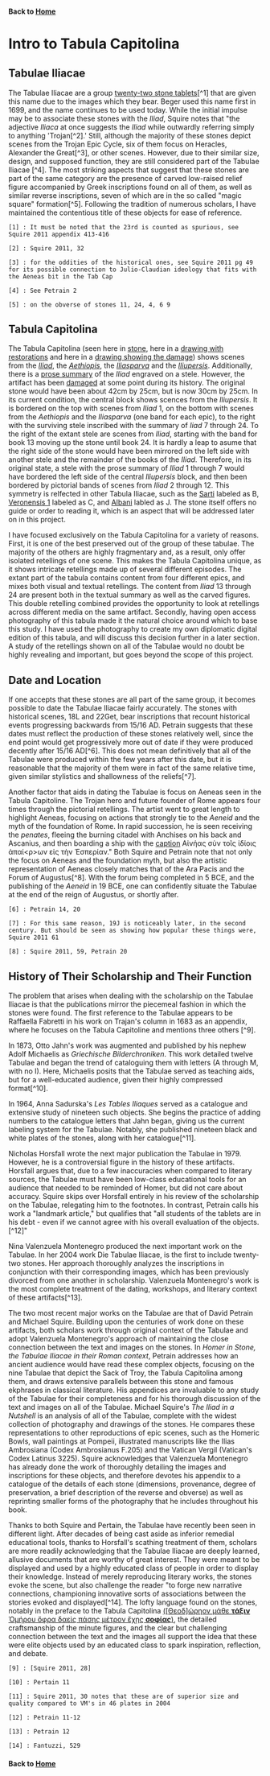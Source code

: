 #### Back to [Home](https://brclar15.github.io/tabulaCapitolina/)

# Intro to Tabula Capitolina

## Tabulae Iliacae

The Tabulae Iliacae are a group [twenty-two stone tablets](https://github.com/brclar15/tabulaCapitolina/blob/master/tabulae.md)[^1] that are given this name due to the images which they bear. Beger used this name first in 1699, and the name continues to be used today. While the initial impulse may be to associate these stones with the *Iliad*, Squire notes that "the adjective *Iliaca* at once suggests the *Iliad* while outwardly referring simply to anything 'Trojan[^2].' Still, although the majority of these stones depict scenes from the Trojan Epic Cycle, six of them focus on Heracles, Alexander the Great[^3], or other scenes. However, due to their similar size, design, and supposed function, they are still considered part of the Tabulae Iliacae [^4]. The most striking aspects that suggest that these stones are part of the same category are the presence of carved low-raised relief figure accompanied by Greek inscriptions found on all of them, as well as similar reverse inscriptions, seven of which are in the so called "magic square" formation[^5]. Following the tradition of numerous scholars, I have maintained the contentious title of these objects for ease of reference. 

	[1] : It must be noted that the 23rd is counted as spurious, see Squire 2011 appendix 413-416

	[2] : Squire 2011, 32

	[3] : for the oddities of the historical ones, see Squire 2011 pg 49 for its possible connection to Julio-Claudian ideology that fits with the Aeneas bit in the Tab Cap

	[4] : See Petrain 2

	[5] : on the obverse of stones 11, 24, 4, 6 9


## Tabula Capitolina

The Tabula Capitolina (seen here in [stone](http://shot.holycross.edu/eikon/tabulaeiliacae/Capitoline_1.jpg), here in a [drawing with restorations](http://www.mediterranees.net/art_antique/oeuvres/iliaca/images/capitolina1.gif) and here in a [drawing showing the damage](http://shot.holycross.edu/eikon/tabulaeiliacae/jahn1873-page142.jpg)) shows scenes from the [*Iliad*](http://www.homermultitext.org/ict2/?urn=urn:cite:hmt:capimgs.2017a:Capitoline_15@0.6897,0.01215,0.3016,0.9873), the [*Aethiopis*](http://www.homermultitext.org/ict2/?urn=urn:cite:hmt:capimgs.2017a:Capitoline_15@0.03516,0.8409,0.6111,0.09838), the [*Iliasparva*](http://www.homermultitext.org/ict2/?urn=urn:cite:hmt:capimgs.2017a:Capitoline_15@0.03125,0.9103,0.6684,0.08941) and the [*Iliupersis*](http://www.homermultitext.org/ict2/?urn=urn:cite:hmt:capimgs.2017a:Capitoline_15@0.04188,0.09288,0.5927,0.7694). Additionally, there is a [prose summary](http://www.homermultitext.org/ict2/?urn=urn:cite:hmt:capimgs.2017a:Capitoline_15@0.5864,0.1027,0.1278,0.7746) of the *Iliad* engraved on a stele. However, the artifact has been [damaged](http://www.homermultitext.org/ict2/?urn=urn:cite:hmt:capimgs.2017a:Capitoline_15@0.001085,0.001736,0.1706,0.9974) at some point during its history.  The original stone would have been about 42cm by 25cm, but is now 30cm by 25cm. In its current condition, the central block shows scences from the *Iliupersis*. It is bordered on the top with scenes from *Iliad* 1, on the bottom with scenes from the *Aethiopis* and the *Iliasparva* (one band for each epic), to the right with the surviving stele inscribed with the summary of *Iiad* 7 through 24. To the right of the extant stele are scenes from *Iliad*, starting with the band for book 13 moving up the stone until book 24. It is hardly a leap to asume that the right side of the stone would have been mirrored on the left side with another stele and the remainder of the books of the *Iliad*. Therefore, in its original state, a stele with the prose summary of *Iliad* 1 through 7 would have bordered the left side of the central *Iliupersis* block, and then been bordered by pictorial bands of scenes from *Iliad* 2 through 12. This symmetry is relfected in other Tabula Iliacae, such as the [Sarti](http://shot.holycross.edu/eikon/tabulaeiliacae/jahn1873-page143.jpg) labeled as B, [Veronensis 1](http://shot.holycross.edu/eikon/tabulaeiliacae/jahn1873-page144.jpg) labeled as C, and [Albani](http://shot.holycross.edu/eikon/tabulaeiliacae/jahn1873-page146.jpg) labled as J. The stone itself offers no guide or order to reading it, which is an aspect that will be addressed later on in this project. 

I have focused exclusively on the Tabula Capitolina for a variety of reasons. First, it is one of the best preserved out of the group of these tabulae. The majority of the others are highly fragmentary and, as a result, only offer isolated retellings of one scene. This makes the Tabula Capitolina unique, as it shows intricate retellings made up of several different episodes. The extant part of the tabula contains content from four different epics, and mixes both visual and textual retellings. The content from *Iliad* 13 through 24 are present both in the textual summary as well as the carved figures. This double retelling combined provides the opportunity to look at retellings across different media on the same artifact. Secondly, having open access photography of this tabula made it the natural choice around which to base this study. I have used the photography to create my own diplomatic digital edition of this tabula, and will discuss this decision further in a later section. A study of the retellings shown on all of the Tabulae would no doubt be highly revealing and important, but goes beyond the scope of this project. 

## Date and Location

If one accepts that these stones are all part of the same group, it becomes possible to date the Tabulae Iliacae fairly accurately. The stones with historical scenes, 18L and 22Get, bear inscriptions that recount historical events progressing backwards from 15/16 AD. Petrain suggests that these dates must reflect the production of these stones relatively well, since the end point would get progressively more out of date if they were produced decently after 15/16 AD[^6]. This does not mean definitively that all of the Tabulae were produced within the few years after this date, but it is reasonable that the majority of them were in fact of the same relative time, given similar stylistics and shallowness of the reliefs[^7].

Another factor that aids in dating the Tabulae is focus on Aeneas seen in the Tabula Capitoline. The Trojan hero and future founder of Rome appears four times through the pictorial retellings. The artist went to great length to highlight Aeneas, focusing on actions that strongly tie to the *Aeneid* and the myth of the foundation of Rome. In rapid succession, he is seen receiving the *penates*, fleeing the burning citadel with Anchises on his back and Ascanius, and then boarding a ship with the [caption](http://www.homermultitext.org/ict2/?urn=urn:cite:hmt:capimgs.2017a:Capitoline_1@0.177,0.8053,0.19,0.032) Αἰνήας σὺν τοῖς ἰδίοις ἀπαί<ρ>ων εἰς τὴν Ἑσπερίαν." Both Squire and Petrain note that not only the focus on Aeneas and the foundation myth, but also the artistic representation of Aeneas closely matches that of the Ara Pacis and the Forum of Augustus[^8]. With the forum being completed in 5 BCE, and the publishing of the *Aeneid* in 19 BCE, one can confidently situate the Tabulae at the end of the reign of Augustus, or shortly after. 

	[6] : Petrain 14, 20

	[7] : For this same reason, 19J is noticeably later, in the second century. But should be seen as showing how popular these things were, Squire 2011 61

	[8] : Squire 2011, 59, Petrain 20

## History of Their Scholarship and Their Function

The problem that arises when dealing with the scholarship on the Tabulae Iliacae is that the publications mirror the piecemeal fashion in which the stones were found. The first reference to the Tabulae appears to be Raffaella Fabretti in his work on Trajan's column in 1683 as an appendix, where he focuses on the Tabula Capitoline and mentions three others [^9]. 

In 1873, Otto Jahn's work was augmented and published by his nephew Adolf Michaelis as *Griechische Bilderchroniken*. This work detailed twelve Tabulae and began the trend of cataloguing them with letters (A through M, with no I). Here, Michaelis posits that the Tabulae served as teaching aids, but for a well-educated audience, given their highly compressed format[^10]. 

In 1964, Anna Sadurska's *Les Tables Iliaques* served as a catalogue and extensive study of nineteen such objects. She begins the practice of adding numbers to the catalogue letters that Jahn began, giving us the current labeling system for the Tabulae. Notably, she published nineteen black and white plates of the stones, along with her catalogue[^11].

Nicholas Horsfall wrote the next major publication the Tabulae in 1979. However, he is a controversial figure in the history of these artifacts. Horsfall argues that, due to a few inaccuracies when compared to literary sources, the Tabulae must have been low-class educational tools for an audience that needed to be reminded of Homer, but did not care about accuracy. Squire skips over Horsfall entirely in his review of the scholarship on the Tabulae, relegating him to the footnotes. In contrast, Petrain calls his work a "landmark article," but qualifies that "all students of the tablets are in his debt - even if we cannot agree with his overall evaluation of the objects.[^12]"

Nina Valenzuela Montenegro produced the next important work on the Tabulae. In her 2004 work Die Tabulae Iliacae, is the first to include twenty-two stones. Her approach thoroughly analyzes the inscriptions in conjunction with their corresponding images, which has been previously divorced from one another in scholarship. Valenzuela Montenegro's work is the most complete treatment of the dating, workshops, and literary context of these artifacts[^13].

The two most recent major works on the Tabulae are that of David Petrain and Michael Squire. Building upon the centuries of work done on these artifacts, both scholars work through original context of the Tabulae and adopt Valenzuela Montenegro's approach of maintaining the close connection between the text and images on the stones. In *Homer in Stone, the Tabulae Iliacae in their Roman context*, Petrain addresses how an ancient audience would have read these complex objects, focusing on the nine Tabulae that depict the Sack of Troy, the Tabula Capitolina among them, and draws extensive parallels between this stone and famous ekphrases in classical literature. His appendices are invaluable to any study of the Tabulae for their completeness and for his thorough discussion of the text and images on all of the Tabulae. Michael Squire's *The Iliad in a Nutshell* is an analysis of all of the Tabulae, complete with the widest collection of photography and drawings of the stones. He compares these representations to other reproductions of epic scenes, such as the Homeric Bowls, wall paintings at Pompeii, illustrated manuscripts like the Ilias Ambrosiana (Codex Ambrosianus F.205) and the Vatican Vergil (Vatican's Codex Latinus 3225). Squire acknowledges that Valenzuela Montenegro has already done the work of thoroughly detailing the images and inscriptions for these objects, and therefore devotes his appendix to a catalogue of the details of each stone (dimensions, provenance, degree of preservation, a brief description of the reverse and obverse) as well as reprinting smaller forms of the photography that he includes throughout his book. 

Thanks to both Squire and Pertain, the Tabulae have recently been seen in different light. After decades of being cast aside as inferior remedial educational tools, thanks to Horsfall's scathing treatment of them, scholars are more readily acknowledging that the Tabulae Iliacae are deeply learned, allusive documents that are worthy of great interest. They were meant to be displayed and used by a highly educated class of people in order to display their knowledge. Instead of merely reproducing literary works, the stones evoke the scene, but also challenge the reader "to forge new narrative connections, championing innovative sorts of associations between the stories evoked and displayed[^14]. The lofty language found on the stones, notably in the preface to the Tabula Capitolina [([Θεοδ]ώρηον μάθε **τάξιν** Ὁμήρου ὄφρα δαεὶς πάσης μέτρον ἔχῃς **σοφίας**)](http://www.homermultitext.org/ict2/?urn=urn:cite:hmt:capimgs.2017a:Capitoline_1@0.032,0.824,0.694,0.0373), the detailed craftsmanship of the minute figures, and the clear but challenging connection between the text and the images all support the idea that these were elite objects used by an educated class to spark inspiration, reflection, and debate. 

	[9] : [Squire 2011, 28]

	[10] : Pertain 11

	[11] : Squire 2011, 30 notes that these are of superior size and quality compared to VM's in 46 plates in 2004

	[12] : Petrain 11-12

	[13] : Petrain 12

	[14] : Fantuzzi, 529



#### Back to [Home](https://brclar15.github.io/tabulaCapitolina/) 

